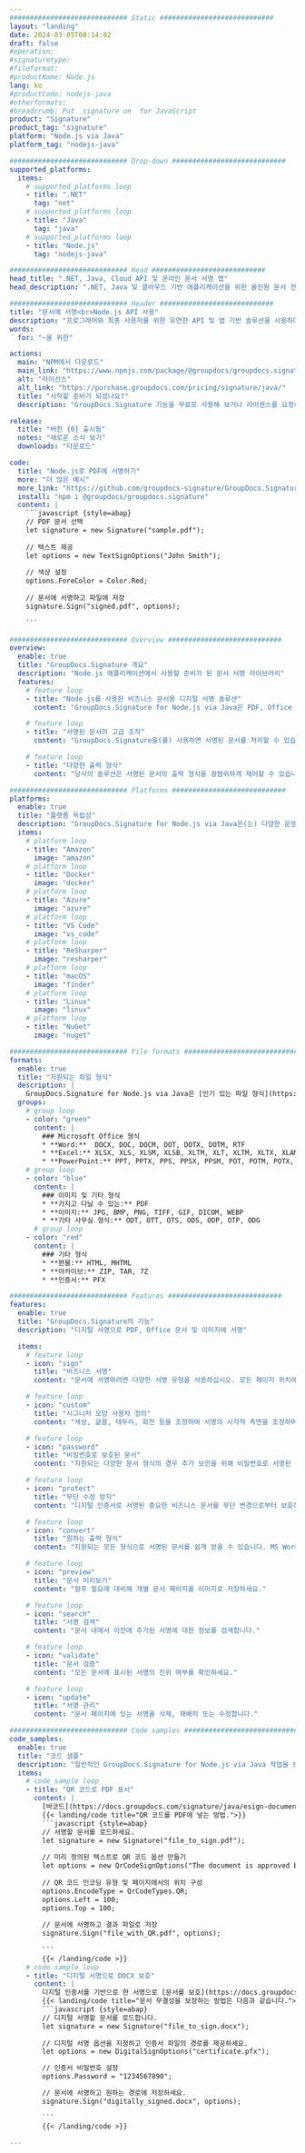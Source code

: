 ```yaml
---
############################# Static ############################
layout: "landing"
date: 2024-03-05T08:14:02
draft: false
#operation: 
#signaturetype: 
#fileformat: 
#productName: Node.js
lang: ko
#productCode: nodejs-java
#otherformats: 
#breadcrumb: Put  signature on  for JavaScript
product: "Signature"
product_tag: "signature"
platform: "Node.js via Java"
platform_tag: "nodejs-java"

############################# Drop-down ############################
supported_platforms:
  items:
    # supported_platforms loop
    - title: ".NET"
      tag: "net"
    # supported_platforms loop
    - title: "Java"
      tag: "java"
    # supported_platforms loop
    - title: "Node.js"
      tag: "nodejs-java"

############################# Head ############################
head_title: ".NET, Java, Cloud API 및 온라인 문서 서명 앱"
head_description: ".NET, Java 및 클라우드 기반 애플리케이션을 위한 올인원 문서 전자 서명 솔루션을 받으세요. 간단한 드래그 앤 드롭 기능을 사용하여 일반적인 문서 형식에 온라인으로 서명"

############################# Header ############################
title: "문서에 서명<br>Node.js API 사용"
description: "프로그래머와 최종 사용자를 위한 유연한 API 및 앱 기반 솔루션을 사용하여 모든 플랫폼에서 디지털 문서 및 이미지에 서명하십시오."
words:
  for: "~을 위한"

actions:
  main: "NPM에서 다운로드"
  main_link: "https://www.npmjs.com/package/@groupdocs/groupdocs.signature/"
  alt: "라이선스"
  alt_link: "https://purchase.groupdocs.com/pricing/signature/java/"
  title: "시작할 준비가 되셨나요?"
  description: "GroupDocs.Signature 기능을 무료로 사용해 보거나 라이센스를 요청하세요"

release:
  title: "버전 {0} 출시됨"
  notes: "새로운 소식 보기"
  downloads: "다운로드"

code:
  title: "Node.js로 PDF에 서명하기"
  more: "더 많은 예시"
  more_link: "https://github.com/groupdocs-signature/GroupDocs.Signature-for-Node.js-via-Java/"
  install: "npm i @groupdocs/groupdocs.signature"
  content: |
    ```javascript {style=abap}   
    // PDF 문서 선택
    let signature = new Signature("sample.pdf");
    
    // 텍스트 제공
    let options = new TextSignOptions("John Smith");
    
    // 색상 설정
    options.ForeColor = Color.Red;
    
    // 문서에 서명하고 파일에 저장
    signature.Sign("signed.pdf", options);
    
    ```

############################# Overview ############################
overview:
  enable: true
  title: "GroupDocs.Signature 개요"
  description: "Node.js 애플리케이션에서 사용할 준비가 된 문서 서명 라이브러리"
  features:
    # feature loop
    - title: "Node.js를 사용한 비즈니스 문서용 디지털 서명 솔루션"
      content: "GroupDocs.Signature for Node.js via Java은 PDF, Office 문서 및 이미지에 대한 포괄적인 디지털 서명 옵션 세트를 제공합니다. 텍스트, 바코드, 이미지, 디지털 인증서 및 메타데이터를 사용할 수 있습니다. 간소화된 문서 처리로 효율성이 보장됩니다."

    # feature loop
    - title: "서명된 문서의 고급 조작"
      content: "GroupDocs.Signature을(를) 사용하면 서명된 문서를 처리할 수 있습니다. 다양한 기준을 사용하여 서명을 검색하고 유효성을 검사합니다. 또한, 상세한 문서 정보를 추출하거나 페이지의 미리보기 이미지를 생성합니다."

    # feature loop
    - title: "다양한 출력 형식"
      content: "당사의 솔루션은 서명된 문서의 출력 형식을 광범위하게 제어할 수 있습니다. 모든 페이지에 서명을 정확하게 배치하고 모양을 사용자 정의하세요. 서명된 문서를 지원되는 다양한 형식으로 저장하고 선택적으로 비밀번호로 보안을 설정하세요."

############################# Platforms ############################
platforms:
  enable: true
  title: "플랫폼 독립성"
  description: "GroupDocs.Signature for Node.js via Java은(는) 다양한 운영 체제로 문서 처리를 수행합니다."
  items:
    # platform loop
    - title: "Amazon"
      image: "amazon"
    # platform loop
    - title: "Docker"
      image: "docker"
    # platform loop
    - title: "Azure"
      image: "azure"
    # platform loop
    - title: "VS Code"
      image: "vs_code"
    # platform loop
    - title: "ReSharper"
      image: "resharper"
    # platform loop
    - title: "macOS"
      image: "finder"
    # platform loop
    - title: "Linux"
      image: "linux"
    # platform loop
    - title: "NuGet"
      image: "nuget"

############################# File formats ############################
formats:
  enable: true
  title: "지원되는 파일 형식"
  description: |
    GroupDocs.Signature for Node.js via Java은 [인기 있는 파일 형식](https://docs.groupdocs.com/signature/java/supported-document-formats/)에 대한 작업을 용이하게 합니다.
  groups:
    # group loop
    - color: "green"
      content: |
        ### Microsoft Office 형식
        * **Word:**  DOCX, DOC, DOCM, DOT, DOTX, DOTM, RTF
        * **Excel:** XLSX, XLS, XLSM, XLSB, XLTM, XLT, XLTM, XLTX, XLAM, SXC, SpreadsheetML
        * **PowerPoint:** PPT, PPTX, PPS, PPSX, PPSM, POT, POTM, POTX, PPTM
    # group loop
    - color: "blue"
      content: |
        ### 이미지 및 기타 형식
        * **가지고 다닐 수 있는:** PDF
        * **이미지:** JPG, BMP, PNG, TIFF, GIF, DICOM, WEBP
        * **기타 사무실 형식:** ODT, OTT, OTS, ODS, ODP, OTP, ODG
      # group loop
    - color: "red"
      content: |
        ### 기타 형식
        * **편물:** HTML, MHTML
        * **아카이브:** ZIP, TAR, 7Z
        * **인증서:** PFX

############################# Features ############################
features:
  enable: true
  title: "GroupDocs.Signature의 기능"
  description: "디지털 서명으로 PDF, Office 문서 및 이미지에 서명"

  items:
    # feature loop
    - icon: "sign"
      title: "비즈니스 서명"
      content: "문서에 서명하려면 다양한 서명 유형을 사용하십시오. 모든 페이지 위치에 디지털 서명을 정확하게 배치합니다."

    # feature loop
    - icon: "custom"
      title: "시그니처 모양 사용자 정의"
      content: "색상, 글꼴, 테두리, 회전 등을 조정하여 서명의 시각적 측면을 조정하여 원하는 결과를 얻으세요."

    # feature loop
    - icon: "password"
      title: "비밀번호로 보호된 문서"
      content: "지원되는 다양한 문서 형식의 경우 추가 보안을 위해 비밀번호로 서명된 문서를 보호하세요."

    # feature loop
    - icon: "protect"
      title: "무단 수정 방지"
      content: "디지털 인증서로 서명된 중요한 비즈니스 문서를 무단 변경으로부터 보호하세요."

    # feature loop
    - icon: "convert"
      title: "원하는 출력 형식"
      content: "지원되는 모든 형식으로 서명된 문서를 쉽게 얻을 수 있습니다. MS Word 문서를 PDF 형식으로 쉽게 변환하세요."

    # feature loop
    - icon: "preview"
      title: "문서 미리보기"
      content: "향후 필요에 대비해 개별 문서 페이지를 이미지로 저장하세요."

    # feature loop
    - icon: "search"
      title: "서명 검색"
      content: "문서 내에서 이전에 추가된 서명에 대한 정보를 검색합니다."

    # feature loop
    - icon: "validate"
      title: "문서 검증"
      content: "모든 문서에 표시된 서명의 진위 여부를 확인하세요."

    # feature loop
    - icon: "update"
      title: "서명 관리"
      content: "문서 페이지에 있는 서명을 삭제, 재배치 또는 수정합니다."

############################# Code samples ############################
code_samples:
  enable: true
  title: "코드 샘플"
  description: "일반적인 GroupDocs.Signature for Node.js via Java 작업을 보여주는 예시"
  items:
    # code sample loop
    - title: "QR 코드로 PDF 표시"
      content: |
        [바코드](https://docs.groupdocs.com/signature/java/esign-document-with-qr-code-signature/)를 특정 PDF 문서 페이지에 통합하면 비즈니스 프로세스를 간소화할 수 있습니다. 이 섹션에서는 GroupDocs.Signature for Node.js via Java을(를) 사용하여 QR 코드를 추가하는 예를 제공합니다.
        {{< landing/code title="QR 코드를 PDF에 넣는 방법.">}}
        ```javascript {style=abap}
        // 서명할 문서를 로드하세요.
        let signature = new Signature("file_to_sign.pdf");
        
        // 미리 정의된 텍스트로 QR 코드 옵션 만들기
        let options = new QrCodeSignOptions("The document is approved by John Smith");
        
        // QR 코드 인코딩 유형 및 페이지에서의 위치 구성
        options.EncodeType = QrCodeTypes.QR;
        options.Left = 100;
        options.Top = 100;
            
        // 문서에 서명하고 결과 파일로 저장
        signature.Sign("file_with_QR.pdf", options);
        
        ```
        {{< /landing/code >}}
    # code sample loop
    - title: "디지털 서명으로 DOCX 보호"
      content: |
        디지털 인증서를 기반으로 한 서명으로 [문서를 보호](https://docs.groupdocs.com/signature/java/esign-document-with-digital-signature/)하세요. 디지털 서명은 내용 변경으로부터 비즈니스 문서를 보호합니다.
        {{< landing/code title="문서 무결성을 보장하는 방법은 다음과 같습니다.">}}
        ```javascript {style=abap}   
        // 디지털 서명할 문서를 로드합니다.
        let signature = new Signature("file_to_sign.docx");
        
        // 디지털 서명 옵션을 지정하고 인증서 파일의 경로를 제공하세요.
        let options = new DigitalSignOptions("certificate.pfx");

        // 인증서 비밀번호 설정
        options.Password = "1234567890";

        // 문서에 서명하고 원하는 경로에 저장하세요.
        signature.Sign("digitally_signed.docx", options);

        ```
        {{< /landing/code >}}

---
```

